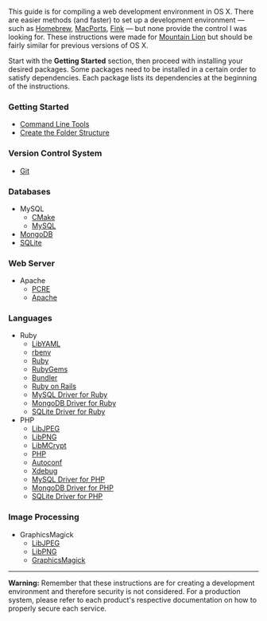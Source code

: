 This guide is for compiling a web development environment in OS X. There are easier methods (and faster) to set up a development environment — such as [Homebrew](http://mxcl.github.com/homebrew/), [MacPorts](http://www.macports.org/), [Fink](http://www.finkproject.org/) — but none provide the control I was looking for. These instructions were made for [Mountain Lion](http://en.wikipedia.org/wiki/OS_X_Mountain_Lion) but should be fairly similar for previous versions of OS X.

Start with the **Getting Started** section, then proceed with installing your desired packages. Some packages need to be installed in a certain order to satisfy dependencies. Each package lists its dependencies at the beginning of the instructions.

### Getting Started

- [Command Line Tools](started-cli.html)
- [Create the Folder Structure](started-folders.html)

### Version Control System

- [Git](git.html)

### Databases

- MySQL
	- [CMake](cmake.html)
	- [MySQL](mysql.html)
- [MongoDB](mongodb.html)
- [SQLite](sqlite.html)

### Web Server

- Apache
	- [PCRE](pcre.html)
	- [Apache](apache.html)

### Languages

- Ruby
	- [LibYAML](lib-yaml.html)
	- [rbenv](ruby-rbenv.html)
	- [Ruby](ruby.html)
	- [RubyGems](ruby-gems.html)
	- [Bundler](ruby-bundler.html)
	- [Ruby on Rails](ruby-rails.html)
	- [MySQL Driver for Ruby](ruby-mysql.html)
	- [MongoDB Driver for Ruby](ruby-mongodb.html)
	- [SQLite Driver for Ruby](ruby-sqlite.html)
- PHP
	- [LibJPEG](lib-jpeg.html)
	- [LibPNG](lib-png.html)
	- [LibMCrypt](lib-mcrypt.html)
	- [PHP](php.html)
	- [Autoconf](autoconf.html)
	- [Xdebug](php-xdebug.html)
	- [MySQL Driver for PHP](php-mysql.html)
	- [MongoDB Driver for PHP](php-mongodb.html)
	- [SQLite Driver for PHP](php-sqlite.html)

### Image Processing

- GraphicsMagick
	- [LibJPEG](lib-jpeg.html)
	- [LibPNG](lib-png.html)
	- [GraphicsMagick](graphicsmagick.html)

---
**Warning:** Remember that these instructions are for creating a development environment and therefore security is not considered. For a production system, please refer to each product's respective documentation on how to properly secure each service.
